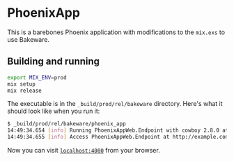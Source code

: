 # PhoenixApp

This is a barebones Phoenix application with modifications to the `mix.exs` to
use Bakeware.

## Building and running

```sh
export MIX_ENV=prod
mix setup
mix release
```

The executable is in the `_build/prod/rel/bakeware` directory. Here's what it
should look like when you run it:

```sh
$ _build/prod/rel/bakeware/phoenix_app
14:49:34.654 [info] Running PhoenixAppWeb.Endpoint with cowboy 2.8.0 at :::4000 (http)
14:49:34.655 [info] Access PhoenixAppWeb.Endpoint at http://example.com
```

Now you can visit [`localhost:4000`](http://localhost:4000) from your browser.
